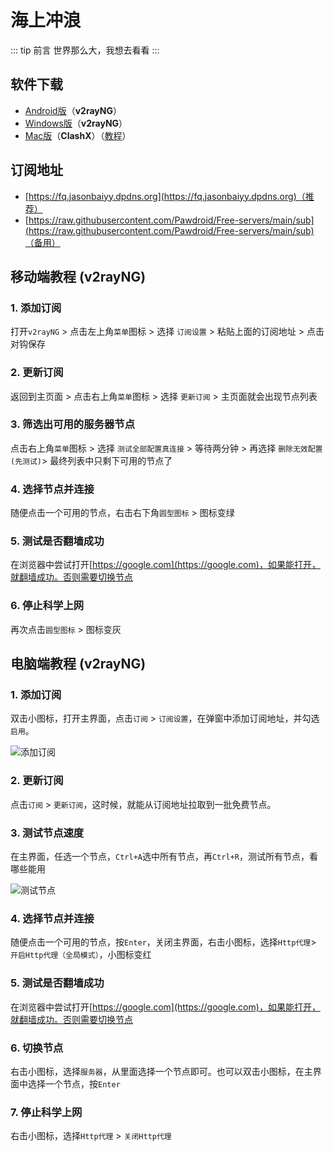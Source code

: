 # 海上冲浪

::: tip 前言
世界那么大，我想去看看
:::

## 软件下载

- [Android版](https://gitee.com/lubanseven/store/releases/download/v1.0/v2Rui4Mobile.apk)（**v2rayNG**）
- [Windows版](https://gitee.com/lubanseven/store/releases/download/v1.0/v2RuiN.zip)（**v2rayNG**）
- [Mac版](https://d.lefly.cloud/clash/ClashX1.118.0.dmg)（**ClashX**）（[教程](https://help.lefly.cloud/contents/macos/clashX.html)）


## 订阅地址

- [https://fq.jasonbaiyy.dpdns.org](https://fq.jasonbaiyy.dpdns.org)（推荐）
- [https://raw.githubusercontent.com/Pawdroid/Free-servers/main/sub](https://raw.githubusercontent.com/Pawdroid/Free-servers/main/sub)（备用）



## 移动端教程 (v2rayNG)

### 1. 添加订阅

打开`v2rayNG` > 点击左上角`菜单`图标 > 选择 `订阅设置` > 粘贴上面的订阅地址 > 点击对钩保存

### 2. 更新订阅

返回到主页面 > 点击右上角`菜单`图标 > 选择 `更新订阅` > 主页面就会出现节点列表

### 3. 筛选出可用的服务器节点

点击右上角`菜单`图标 > 选择 `测试全部配置真连接` > 等待两分钟 > 再选择 `删除无效配置(先测试)`> 最终列表中只剩下可用的节点了

### 4. 选择节点并连接

随便点击一个可用的节点，右击右下角`圆型图标` > 图标变绿

### 5. 测试是否翻墙成功

在浏览器中尝试打开[https://google.com](https://google.com)，如果能打开，就翻墙成功。否则需要切换节点

### 6. 停止科学上网

再次点击`圆型图标` > 图标变灰



## 电脑端教程 (v2rayNG)

### 1. 添加订阅

双击小图标，打开主界面，点击`订阅` > `订阅设置`，在弹窗中添加订阅地址，并勾选`启用`。

![添加订阅](/life/fq/dingyue.png)

### 2. 更新订阅

点击`订阅` > `更新订阅`，这时候，就能从订阅地址拉取到一批免费节点。

### 3. 测试节点速度

在主界面，任选一个节点，`Ctrl+A`选中所有节点，再`Ctrl+R`，测试所有节点，看哪些能用

![测试节点](/life/fq/fq3.png)

### 4. 选择节点并连接

随便点击一个可用的节点，按`Enter`，关闭主界面，右击小图标，选择`Http代理`> `开启Http代理（全局模式）`，小图标变红

### 5. 测试是否翻墙成功

在浏览器中尝试打开[https://google.com](https://google.com)，如果能打开，就翻墙成功。否则需要切换节点

### 6. 切换节点

右击小图标，选择`服务器`，从里面选择一个节点即可。也可以双击小图标，在主界面中选择一个节点，按`Enter`

### 7. 停止科学上网

右击小图标，选择`Http代理` > `关闭Http代理`
